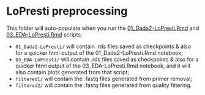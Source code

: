 # LoPresti preprocessing

This folder will auto-populate when you run the [01_Dada2-LoPresti.Rmd](../../../scripts/analysis-individual/LoPresti-2019/01_Dada2-LoPresti.Rmd) and [03_EDA-LoPresti.Rmd](../../../scripts/analysis-individual/LoPresti-2019/03_EDA-LoPresti.Rmd) scripts.
- `01_Dada2-LoPresti/` will contain .rds files saved as checkpoints & also for a quicker html output of the 01_Dada2-LoPresti.Rmd notebook;
- `03_EDA-LoPresti/` will contain .rds files saved as checkpoints & also for a quicker html output of the 03_EDA-LoPresti.Rmd notebook, and it will also contain plots generated from that script;
- `filtered1/` will contain the .fastq files generated from primer removal;
- `filtered2/` will contain the .fastq files generated from quality filtering.
